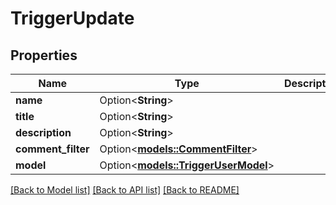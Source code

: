 # TriggerUpdate

## Properties

Name | Type | Description | Notes
------------ | ------------- | ------------- | -------------
**name** | Option<**String**> |  | [optional]
**title** | Option<**String**> |  | [optional]
**description** | Option<**String**> |  | [optional]
**comment_filter** | Option<[**models::CommentFilter**](CommentFilter.md)> |  | [optional]
**model** | Option<[**models::TriggerUserModel**](TriggerUserModel.md)> |  | [optional]

[[Back to Model list]](../README.md#documentation-for-models) [[Back to API list]](../README.md#documentation-for-api-endpoints) [[Back to README]](../README.md)


